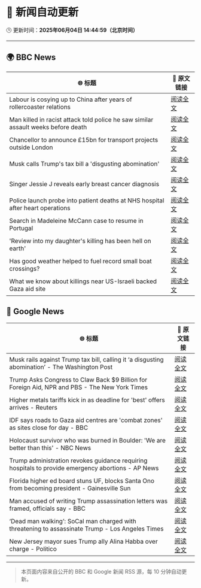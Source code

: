 # 🧠 新闻自动更新

🕒 更新时间：**2025年06月04日 14:44:59（北京时间）**

---

## 🌍 BBC News

| 🌐 标题 | 🔗 原文链接 |
|--------|-------------|
| Labour is cosying up to China after years of rollercoaster relations | [阅读全文](https://www.bbc.com/news/articles/c071jr159p0o) |
| Man killed in racist attack told police he saw similar assault weeks before death | [阅读全文](https://www.bbc.com/news/articles/cdxvz9p6635o) |
| Chancellor to announce £15bn for transport projects outside London | [阅读全文](https://www.bbc.com/news/articles/c331ln47e7ko) |
| Musk calls Trump's tax bill a 'disgusting abomination' | [阅读全文](https://www.bbc.com/news/articles/c0j76djzgpvo) |
| Singer Jessie J reveals early breast cancer diagnosis | [阅读全文](https://www.bbc.com/news/articles/cwy3ve0rrlro) |
| Police launch probe into patient deaths at NHS hospital after heart operations | [阅读全文](https://www.bbc.com/news/articles/cev404npy4po) |
| Search in Madeleine McCann case to resume in Portugal | [阅读全文](https://www.bbc.com/news/articles/c87jwn48jp4o) |
| 'Review into my daughter's killing has been hell on earth' | [阅读全文](https://www.bbc.com/news/articles/c3655wzzlgeo) |
| Has good weather helped to fuel record small boat crossings? | [阅读全文](https://www.bbc.com/news/articles/cwy3vq22xqzo) |
| What we know about killings near US-Israeli backed Gaza aid site | [阅读全文](https://www.bbc.com/news/articles/c8xg7rv9g4yo) |

## 📰 Google News

| 🌐 标题 | 🔗 原文链接 |
|--------|-------------|
| Musk rails against Trump tax bill, calling it ‘a disgusting abomination’ - The Washington Post | [阅读全文](https://news.google.com/rss/articles/CBMihAFBVV95cUxQWXpScHR3YXQ2LW9xV2sySEZ0WERpVUZhcWdjUzFYZkFfRHJuQUg5bGIwSTJ4YVN0UkZPVFYzcGJlNEVLdE81WHhjdWpHWkhyTEc1Z1FCVzhsOUM0T05FU2lqNnpQUkFyOXlkMEIwSmdSa3Z5VlZmQ0JOckEzeUd6engtLXc?oc=5) |
| Trump Asks Congress to Claw Back $9 Billion for Foreign Aid, NPR and PBS - The New York Times | [阅读全文](https://news.google.com/rss/articles/CBMifkFVX3lxTE1lU2J1cjVTZzl3bUswUzFvYkpYb1l3d1ZJUG5uSkIzNkJlNHo3dUFHTjJELWtzNnBPZUxEeWFzcTZST2ptUlhOS0VyR0FiSDRwc2tNaWxBM29RZkc1bzRPV1ZycWVkSDNfYTYtVW01SHNOczVOOUo3dm1FLVp4UQ?oc=5) |
| Higher metals tariffs kick in as deadline for 'best' offers arrives - Reuters | [阅读全文](https://news.google.com/rss/articles/CBMiqgFBVV95cUxQcWVwMS1kRlhGN2lvUlFOZU9pOW9UeXVuLURuMzQ2d3dnbms4UndmakJyaDByYzNzNjc3X0R3TVBSUHdVNU9lS19tck5BQVhHM0pFZHVOTExBZlFFejVXT2g3RG00akhOQU12MzVEUVdFS2dmSVFmMXV4TXVTMUdMeWRSbTkyMUZac2gwU0hLTmRFbnlldGxmRF90blFrbV90Wk1JV21NLWEydw?oc=5) |
| IDF says roads to Gaza aid centres are 'combat zones' as sites close for day - BBC | [阅读全文](https://news.google.com/rss/articles/CBMiWkFVX3lxTFBsMWptaTBEZ21KN1hTNDVGZWJXUFByUVotaHl2Q3FzOHVka3lTNDFYSTl1eG41dnFqb0hUQ1NxbHQ4UHFpZ05sTUhuNXp4eUU5b1FzOTdvOTA0Z9IBX0FVX3lxTE9tTXBkT0N3TDJ5dXRKTzcwajE1QUNpbnZUN2swdnpldFV3QmdvcVRNdExsMzgzWjdKdzNEUFhjdlhNRERIdDE0cFBrbHh2Q1A5dDV3LTdQSmpkUER6ZWpj?oc=5) |
| Holocaust survivor who was burned in Boulder: 'We are better than this' - NBC News | [阅读全文](https://news.google.com/rss/articles/CBMinAFBVV95cUxPRlZtYzE0SHFCSmlQSjFsbko3SXpVcnpDazl4LXFzZk1iQjh6NjhDcUxDZXl6cEluNE1ySGJLaXlPVjdpLXNyd2tja0dWUzV5MjlEUU9wdkNmREpTcUYwbWlfM0NTMzBqS0VFQkdiNUtOMnVaa091YnhlVnljWGpfWjZtQlFwWTU1bGYtR0ZrZGtfOTNyQVBsS2h3elTSAVZBVV95cUxOaEFCZWRRNjN5eG40Q2tHMnFsWW1iRl94b015ZGxCaW1HSFhZNFlKQmp3N2NfZlhON3JWWmpKVW1ma3VVZHMtaDVjZDNYTlptNmJSWjBHZw?oc=5) |
| Trump administration revokes guidance requiring hospitals to provide emergency abortions - AP News | [阅读全文](https://news.google.com/rss/articles/CBMiqgFBVV95cUxNV2tzbE1zLUo0c2JQTVVGdm90MUt0ekZtNG9VOVhCODdtdFR3SW50T1paazNIQldFejJZREY0a3JUcVl4Qm5sODdfVGdVWHhGUXQ4TGJWRDJfdEhCUXI5cnVvU0dqXzJTMTZScnphVXFQRVNTWV9IOFM5cGg5ZHU3QmdEekF1bFdfSTJFVE5qLXE5eWJpREpaT09ZaEdUaXp3bFFWcko3UDZBUQ?oc=5) |
| Florida higher ed board stuns UF, blocks Santa Ono from becoming president - Gainesville Sun | [阅读全文](https://news.google.com/rss/articles/CBMi3AFBVV95cUxOOXJEcXphN2pfZ0hTbzhpUTVqd21YUXpxUWZPTmpxcXBTclhMMHNSeWJNVUlGWFMzWUhabklGVndTTlMwMUpOTjhJV1F6eDJUeFdUNElwRTB1TDdqejlWUXVHT0R6YjAzaFFkVzFBek9RSWRZMUhVenBFcXhValZuRl9HdGVKcnpOV1N0QzBBdmQydVVWaXNDWWxMTVBNZy1RT0xaSHdncUVkbE9NWUEtZ2JCdnFiNWdnNlU5bDQyVThSanNJWDBmZmJ1eTB0ZXNENmRHaXdzNlhyUHI5?oc=5) |
| Man accused of writing Trump assassination letters was framed, officials say - BBC | [阅读全文](https://news.google.com/rss/articles/CBMiWkFVX3lxTFBsOGxlbFhOdVlLeXVZRjZZQ3U2d1RWc3cteXBxWTBQbU50bDZSLV9tTS1DOW5tbDJScXFHckhmSVg4UHEyUENQZmFSUUdrbWlJWE5aNWZRbjVOd9IBX0FVX3lxTE1YQy10b1BDcTJJelBfZkdzaWNsYnZWV1RoZTN2V1dhdTdjNkdnRF8wS1I1SGw4WWJvTHN6SUhVZllrTHoyUU9kdjZWN3VLRVZGQ2ZIdHV2WUFWdVlNTGdj?oc=5) |
| ‘Dead man walking’: SoCal man charged with threatening to assassinate Trump - Los Angeles Times | [阅读全文](https://news.google.com/rss/articles/CBMi1wFBVV95cUxQY04ybHpTSzFXM0ZYZFc1WXd3S01oVmVXbzhJRnBxWXd4aGJURmNpa2F0SW1yOUJFNXM1cW5jWDhMWXppc09uY0oyazA3Sm9RRlBZWjRQaHhDVmQ1em9qUjlRRkRWd2hnWU5BYzNiVmdCcjN3ZG9JNUJGdEZLOXdDOWstcmJVNm1oU2VXUjUwSnZ0eUpRdWRMbVZLcl93ajFjSnBEbFVqR3NCMEFZbDl0QVl6UnRfTVA4S3lHb3ZXU043M0N5bC1TLWNnYnNzTGZtZW1YX0lQYw?oc=5) |
| New Jersey mayor sues Trump ally Alina Habba over charge - Politico | [阅读全文](https://news.google.com/rss/articles/CBMigAFBVV95cUxQanh4cEVkZHNaUXRGQUZPMVp4Sm1nMVBoejFmNzk3MVBwNVF2Smd1ci04cXloSzJXYV9JQ3BjUTdJTjZ0N0ZEVVZiOWh4cHpyWS1ZS2NGY1JrWEYzYmJNbFV0ODhWOWozOFRteE1jeWE2eWFGaGpRbGtKeG4tWnU1Ng?oc=5) |

---
> 本页面内容来自公开的 BBC 和 Google 新闻 RSS 源，每 10 分钟自动更新。